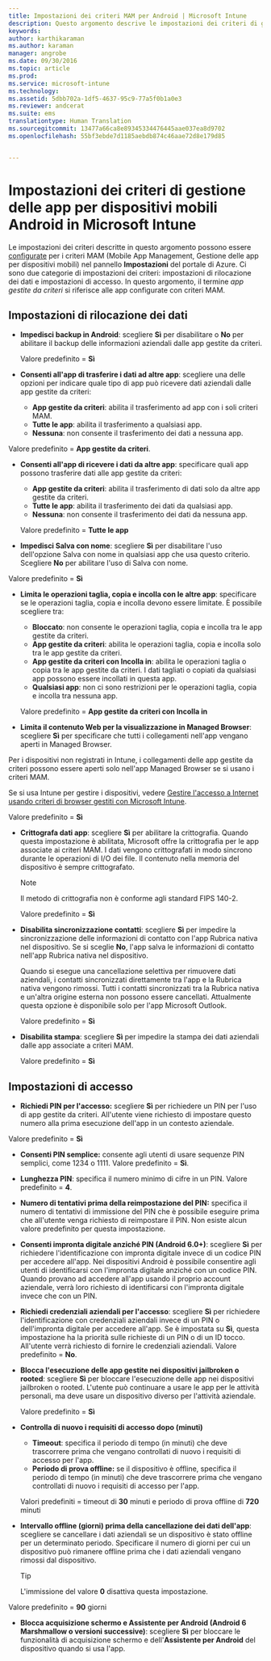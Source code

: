 ```yaml
---
title: Impostazioni dei criteri MAM per Android | Microsoft Intune
description: Questo argomento descrive le impostazioni dei criteri di gestione di app mobili per i dispositivi Android.
keywords: 
author: karthikaraman
ms.author: karaman
manager: angrobe
ms.date: 09/30/2016
ms.topic: article
ms.prod: 
ms.service: microsoft-intune
ms.technology: 
ms.assetid: 5dbb702a-1df5-4637-95c9-77a5f0b1a0e3
ms.reviewer: andcerat
ms.suite: ems
translationtype: Human Translation
ms.sourcegitcommit: 13477a66ca8e89345334476445aae037ea8d9702
ms.openlocfilehash: 55bf3ebde7d1185aebdb874c46aae72d8e179d85


---
```


# <a name="android-mobile-app-management-policy-settings-in-microsoft-intune"></a>Impostazioni dei criteri di gestione delle app per dispositivi mobili Android in Microsoft Intune
Le impostazioni dei criteri descritte in questo argomento possono essere [configurate](create-and-deploy-mobile-app-management-policies-with-microsoft-intune.md) per i criteri MAM (Mobile App Management, Gestione delle app per dispositivi mobili) nel pannello **Impostazioni** del portale di Azure.
Ci sono due categorie di impostazioni dei criteri: impostazioni di rilocazione dei dati e impostazioni di accesso. In questo argomento, il termine *app gestite da criteri* si riferisce alle app configurate con criteri MAM.

##  <a name="data-relocation-settings"></a>Impostazioni di rilocazione dei dati

- **Impedisci backup in Android**: scegliere **Sì** per disabilitare o **No** per abilitare il backup delle informazioni aziendali dalle app gestite da criteri.

  Valore predefinito = **Sì**
- **Consenti all'app di trasferire i dati ad altre app**: scegliere una delle opzioni per indicare quale tipo di app può ricevere dati aziendali dalle app gestite da criteri:
  -   **App gestite da criteri**: abilita il trasferimento ad app con i soli criteri MAM.
  -   **Tutte le app**: abilita il trasferimento a qualsiasi app.
  -   **Nessuna**: non consente il trasferimento dei dati a nessuna app.

 Valore predefinito = **App gestite da criteri**.
- **Consenti all'app di ricevere i dati da altre app**: specificare quali app possono trasferire dati alle app gestite da criteri:
  -   **App gestite da criteri**: abilita il trasferimento di dati solo da altre app gestite da criteri.
  -   **Tutte le app**: abilita il trasferimento dei dati da qualsiasi app.
  -   **Nessuna**: non consente il trasferimento dei dati da nessuna app.

  Valore predefinito = **Tutte le app**

-   **Impedisci Salva con nome**: scegliere **Sì** per disabilitare l'uso dell'opzione Salva con nome in qualsiasi app che usa questo criterio. Scegliere **No** per abilitare l'uso di Salva con nome.

  Valore predefinito = **Sì**
- **Limita le operazioni taglia, copia e incolla con le altre app**: specificare se le operazioni taglia, copia e incolla devono essere limitate. È possibile scegliere tra:
  -   **Bloccato**: non consente le operazioni taglia, copia e incolla tra le app gestite da criteri.
  -   **App gestite da criteri**: abilita le operazioni taglia, copia e incolla solo tra le app gestite da criteri.
  -   **App gestite da criteri con Incolla in**: abilita le operazioni taglia o copia tra le app gestite da criteri. I dati tagliati o copiati da qualsiasi app possono essere incollati in questa app.
  -   **Qualsiasi app**: non ci sono restrizioni per le operazioni taglia, copia e incolla tra nessuna app.

  Valore predefinito = **App gestite da criteri con Incolla in**
-   **Limita il contenuto Web per la visualizzazione in Managed Browser**: scegliere **Sì** per specificare che tutti i collegamenti nell'app vengano aperti in Managed Browser.

  Per i dispositivi non registrati in Intune, i collegamenti delle app gestite da criteri possono essere aperti solo nell'app Managed Browser se si usano i criteri MAM.

  Se si usa Intune per gestire i dispositivi, vedere [Gestire l'accesso a Internet usando criteri di browser gestiti con Microsoft Intune](manage-internet-access-using-managed-browser-policies.md).

  Valore predefinito = **Sì**
- **Crittografa dati app**: scegliere **Sì** per abilitare la crittografia. Quando questa impostazione è abilitata, Microsoft offre la crittografia per le app associate ai criteri MAM. I dati vengono crittografati in modo sincrono durante le operazioni di I/O dei file. Il contenuto nella memoria del dispositivo è sempre crittografato.
  >[!NOTE]
  >Il metodo di crittografia non è conforme agli standard FIPS 140-2.

  Valore predefinito = **Sì**

- **Disabilita sincronizzazione contatti**: scegliere **Sì** per impedire la sincronizzazione delle informazioni di contatto con l'app Rubrica nativa nel dispositivo. Se si sceglie **No**, l'app salva le informazioni di contatto nell'app Rubrica nativa nel dispositivo.

  Quando si esegue una cancellazione selettiva per rimuovere dati aziendali, i contatti sincronizzati direttamente tra l'app e la Rubrica nativa vengono rimossi. Tutti i contatti sincronizzati tra la Rubrica nativa e un'altra origine esterna non possono essere cancellati. Attualmente questa opzione è disponibile solo per l'app Microsoft Outlook.

  Valore predefinito = **Sì**
- **Disabilita stampa**: scegliere **Sì** per impedire la stampa dei dati aziendali dalle app associate a criteri MAM.

  Valore predefinito = **Sì**

##  <a name="access-settings"></a>Impostazioni di accesso

- **Richiedi PIN per l'accesso:** scegliere **Sì** per richiedere un PIN per l'uso di app gestite da criteri. All'utente viene richiesto di impostare questo numero alla prima esecuzione dell'app in un contesto aziendale.

 Valore predefinito = **Sì**

 -  **Consenti PIN semplice:** consente agli utenti di usare sequenze PIN semplici, come 1234 o 1111. Valore predefinito = **Sì**.
 - **Lunghezza PIN**: specifica il numero minimo di cifre in un PIN. Valore predefinito = **4**.
 - **Numero di tentativi prima della reimpostazione del PIN:** specifica il numero di tentativi di immissione del PIN che è possibile eseguire prima che all'utente venga richiesto di reimpostare il PIN. Non esiste alcun valore predefinito per questa impostazione.
 - **Consenti impronta digitale anziché PIN (Android 6.0+)**: scegliere **Sì** per richiedere l'identificazione con impronta digitale invece di un codice PIN per accedere all'app.
 Nei dispositivi Android è possibile consentire agli utenti di identificarsi con l'impronta digitale anziché con un codice PIN. Quando provano ad accedere all'app usando il proprio account aziendale, verrà loro richiesto di identificarsi con l'impronta digitale invece che con un PIN.
 - **Richiedi credenziali aziendali per l'accesso**: scegliere **Sì** per richiedere l'identificazione con credenziali aziendali invece di un PIN o dell'impronta digitale per accedere all'app. Se è impostata su **Sì**, questa impostazione ha la priorità sulle richieste di un PIN o di un ID tocco. All'utente verrà richiesto di fornire le credenziali aziendali. Valore predefinito = **No**.


- **Blocca l'esecuzione delle app gestite nei dispositivi jailbroken o rooted**: scegliere **Sì** per bloccare l'esecuzione delle app nei dispositivi jailbroken o rooted. L'utente può continuare a usare le app per le attività personali, ma deve usare un dispositivo diverso per l'attività aziendale.

  Valore predefinito = **Sì**
- **Controlla di nuovo i requisiti di accesso dopo (minuti)**
  -   **Timeout**: specifica il periodo di tempo (in minuti) che deve trascorrere prima che vengano controllati di nuovo i requisiti di accesso per l'app.
  -   **Periodo di prova offline:** se il dispositivo è offline, specifica il periodo di tempo (in minuti) che deve trascorrere prima che vengano controllati di nuovo i requisiti di accesso per l'app.

  Valori predefiniti = timeout di **30** minuti e periodo di prova offline di **720** minuti

-   **Intervallo offline (giorni) prima della cancellazione dei dati dell'app**: scegliere se cancellare i dati aziendali se un dispositivo è stato offline per un determinato periodo.  Specificare il numero di giorni per cui un dispositivo può rimanere offline prima che i dati aziendali vengano rimossi dal dispositivo.

    >[!TIP]
    >L'immissione del valore **0** disattiva questa impostazione.

  Valore predefinito = **90** giorni
- **Blocca acquisizione schermo e Assistente per Android (Android 6 Marshmallow o versioni successive)**: scegliere **Sì** per bloccare le funzionalità di acquisizione schermo e dell'**Assistente per Android** del dispositivo quando si usa l'app.



<!--HONumber=Nov16_HO2-->


